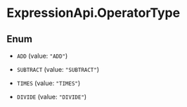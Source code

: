 # ExpressionApi.OperatorType

## Enum


* `ADD` (value: `"ADD"`)

* `SUBTRACT` (value: `"SUBTRACT"`)

* `TIMES` (value: `"TIMES"`)

* `DIVIDE` (value: `"DIVIDE"`)


